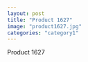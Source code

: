 ```yaml
---
layout: post
title: "Product 1627"
image: "product1627.jpg"
categories: "category1"
---
```

Product 1627
